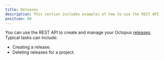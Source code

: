 ```yaml
---
title: Releases
description: This section includes examples of how to use the REST API to create and manage releases in Octopus.
position: 80
---
```

You can use the REST API to create and manage your Octopus [releases](/docs/releases/index.md). Typical tasks can include:

- Creating a release.
- Deleting releases for a project.
